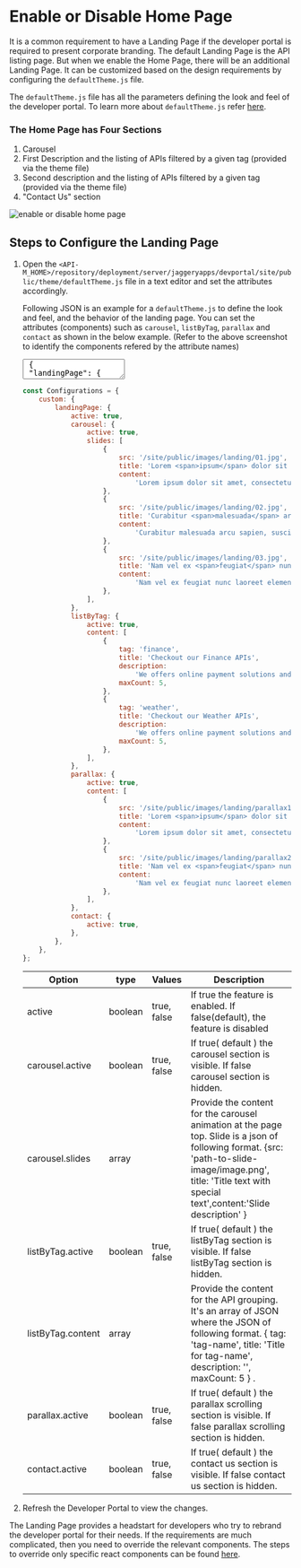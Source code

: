 # Enable or Disable Home Page

It is a common requirement to have a Landing Page if the developer portal is required to present corporate branding. The default Landing Page is the API listing page. But when we enable the Home Page, there will be an additional Landing Page. It can be customized based on the design requirements by configuring the `defaultTheme.js` file.

The `defaultTheme.js` file has all the parameters defining the look and feel of the developer portal. To learn more about `defaultTheme.js` refer [here]({{base_path}}/reference/customize-product/customizations/customizing-the-developer-portal/overriding-developer-portal-theme/#global-theming).

### The Home Page has Four Sections
1. Carousel
2. First Description and the listing of APIs filtered by a given tag (provided via the theme file)
3. Second description and the listing of APIs filtered by a given tag (provided via the theme file)
4. "Contact Us" section

 ![enable or disable home page]({{base_path}}/assets/img/learn/enable-or-disable-home-page.png) 

## Steps to Configure the Landing Page

1. Open the `<API-M_HOME>/repository/deployment/server/jaggeryapps/devportal/site/public/theme/defaultTheme.js` file in a text editor and set the attributes accordingly.

    Following JSON is an example for a `defaultTheme.js` to define the look and feel, and the behavior of the landing page. You can set the attributes (components) such as `carousel`, `listByTag`, `parallax` and `contact` as shown in the below example. (Refer to the above screenshot to identify the components refered by the attribute names)

    <div>
    <div class="jsonTreeOutput"></div>
    <textarea class="jsonTreeInput" data-level="2">
    {
    "landingPage": {
          "active": true,
          "carousel": {
            "active": true,
            "slides": [
              {
                "src": "/site/public/images/landing/01.jpg",
                "title": "Lorem <span>ipsum</span> dolor sit amet",
                "content": "Lorem ipsum dolor sit amet, consectetur adipiscing elit. Integer felis lacus, placerat vel condimentum in, porta a urna. Suspendisse dolor diam, vestibulum at molestie dapibus, semper eget ex. Morbi sit amet euismod tortor."
              },
              {
                "src": "/site/public/images/landing/02.jpg",
                "title": "Curabitur <span>malesuada</span> arcu sapien",
                "content": "Curabitur malesuada arcu sapien, suscipit egestas purus efficitur vitae. Etiam vulputate hendrerit venenatis. "
              },
              {
                "src": "/site/public/images/landing/03.jpg",
                "title": "Nam vel ex <span>feugiat</span> nunc laoreet",
                "content": "Nam vel ex feugiat nunc laoreet elementum. Duis sed nibh condimentum, posuere risus a, mollis diam. Vivamus ultricies, augue id pulvinar semper, mauris lorem bibendum urna, eget tincidunt quam ex ut diam."
              }
            ]
          },
          "listByTag": {
            "active": true,
            "content": [
              {
                "tag": "finance",
                "title": "Checkout our Finance APIs",
                "description": "We offers online payment solutions and has more than 123 million customers worldwide. The WSO2 Finane API makes powerful functionality available to developers by exposing various features of our platform. Functionality includes but is not limited to invoice management, transaction processing and account management.",
                "maxCount": 5
              },
              {
                "tag": "weather",
                "title": "Checkout our Weather APIs",
                "description": "We offers online payment solutions and has more than 123 million customers worldwide. The WSO2 Finane API makes powerful functionality available to developers by exposing various features of our platform. Functionality includes but is not limited to invoice management, transaction processing and account management.",
                "maxCount": 5
              }
            ]
          },
          "parallax": {
            "active": true,
            "content": [
              {
                "src": "/site/public/images/landing/parallax1.jpg",
                "title": "Lorem <span>ipsum</span> dolor sit amet",
                "content": "Lorem ipsum dolor sit amet, consectetur adipiscing elit. Integer felis lacus, placerat vel condimentum in, porta a urna. Suspendisse dolor diam, vestibulum at molestie dapibus, semper eget ex. Morbi sit amet euismod tortor."
              },
              {
                "src": "/site/public/images/landing/parallax2.jpg",
                "title": "Nam vel ex <span>feugiat</span> nunc laoreet",
                "content": "Nam vel ex feugiat nunc laoreet elementum. Duis sed nibh condimentum, posuere risus a, mollis diam. Vivamus ultricies, augue id pulvinar semper, mauris lorem bibendum urna, eget tincidunt quam ex ut diam."
              }
            ]
          },
          "contact": {
            "active": true
          }
        }}
    </textarea>
    </div>

    ``` js
    const Configurations = {
        custom: {
            landingPage: {
                active: true,
                carousel: {
                    active: true,
                    slides: [
                        {
                            src: '/site/public/images/landing/01.jpg',
                            title: 'Lorem <span>ipsum</span> dolor sit amet',
                            content:
                                'Lorem ipsum dolor sit amet, consectetur adipiscing elit. Integer felis lacus, placerat vel condimentum in, porta a urna. Suspendisse dolor diam, vestibulum at molestie dapibus, semper eget ex. Morbi sit amet euismod tortor.',
                        },
                        {
                            src: '/site/public/images/landing/02.jpg',
                            title: 'Curabitur <span>malesuada</span> arcu sapien',
                            content:
                                'Curabitur malesuada arcu sapien, suscipit egestas purus efficitur vitae. Etiam vulputate hendrerit venenatis. ',
                        },
                        {
                            src: '/site/public/images/landing/03.jpg',
                            title: 'Nam vel ex <span>feugiat</span> nunc laoreet',
                            content:
                                'Nam vel ex feugiat nunc laoreet elementum. Duis sed nibh condimentum, posuere risus a, mollis diam. Vivamus ultricies, augue id pulvinar semper, mauris lorem bibendum urna, eget tincidunt quam ex ut diam.',
                        },
                    ],
                },
                listByTag: {
                    active: true,
                    content: [
                        {
                            tag: 'finance',
                            title: 'Checkout our Finance APIs',
                            description:
                                'We offers online payment solutions and has more than 123 million customers worldwide. The WSO2 Finane API makes powerful functionality available to developers by exposing various features of our platform. Functionality includes but is not limited to invoice management, transaction processing and account management.',
                            maxCount: 5,
                        },
                        {
                            tag: 'weather',
                            title: 'Checkout our Weather APIs',
                            description:
                                'We offers online payment solutions and has more than 123 million customers worldwide. The WSO2 Finane API makes powerful functionality available to developers by exposing various features of our platform. Functionality includes but is not limited to invoice management, transaction processing and account management.',
                            maxCount: 5,
                        },
                    ],
                },
                parallax: {
                    active: true,
                    content: [
                        {
                            src: '/site/public/images/landing/parallax1.jpg',
                            title: 'Lorem <span>ipsum</span> dolor sit amet',
                            content:
                                'Lorem ipsum dolor sit amet, consectetur adipiscing elit. Integer felis lacus, placerat vel condimentum in, porta a urna. Suspendisse dolor diam, vestibulum at molestie dapibus, semper eget ex. Morbi sit amet euismod tortor.',
                        },
                        {
                            src: '/site/public/images/landing/parallax2.jpg',
                            title: 'Nam vel ex <span>feugiat</span> nunc laoreet',
                            content:
                                'Nam vel ex feugiat nunc laoreet elementum. Duis sed nibh condimentum, posuere risus a, mollis diam. Vivamus ultricies, augue id pulvinar semper, mauris lorem bibendum urna, eget tincidunt quam ex ut diam.',
                        },
                    ],
                },
                contact: {
                    active: true,
                },
            },
        },
    };

    ```

    | Option | type | Values | Description |
    | ------ | -- | ----------- | ----------- |
    | active | boolean | true, false | If true the feature is enabled. If false(default), the feature is disabled  |
    | carousel.active | boolean | true, false | If true( default ) the carousel section is visible. If false carousel section is hidden. |
    | carousel.slides | array | |  Provide the content for the carousel animation at the page top. Slide is a json of following format. {src: 'path-to-slide-image/image.png', title: 'Title text with <span>special text</span>',content:'Slide description' }  |
    | listByTag.active | boolean | true, false | If true( default ) the listByTag section is visible. If false listByTag section is hidden. |
    listByTag.content | array | | Provide the content for the API grouping. It's an array of JSON where the JSON of following format. { tag: 'tag-name', title: 'Title for tag-name', description: '', maxCount: 5 } .|
    | parallax.active | boolean | true, false | If true( default ) the parallax scrolling section is visible. If false parallax scrolling section is hidden. |
    | contact.active | boolean | true, false | If true( default ) the contact us section is visible. If false contact us section is hidden. |  

2. Refresh the Developer Portal to view the changes.  

The Landing Page provides a headstart for developers who try to rebrand the developer portal for their needs. If the requirements are much complicated, then you need to override the relevant components. The steps to override only specific react components can be found [here]({{base_path}}/reference/customize-product/customizations/advanced-ui-customization/).

